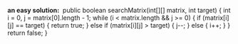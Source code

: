 **an easy solution:**
​
public boolean searchMatrix(int[][] matrix, int target) {
int i = 0, j = matrix[0].length - 1;
while (i < matrix.length && j >= 0) {
if (matrix[i][j] == target) {
return true;
} else if (matrix[i][j] > target) {
j--;
} else {
i++;
}
}
return false;
}